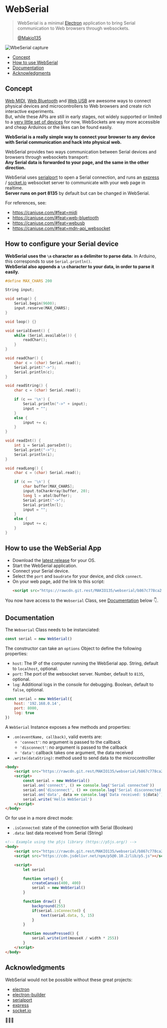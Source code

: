 # WebSerial

> WebSerial is a minimal [Electron](https://electronjs.org/) application to bring Serial communication to Web browsers through websockets.  
> 
> [@Makio135](https://twitter.com/makio135)

![WbeSerial capture](https://i.imgur.com/WqXCIWo.png)

- [Concept](#concept)
- [How to use WebSerial](#how-to-use-webserial)
- [Documentation](#documentation)
- [Acknowledgments](#acknowledgments)


## Concept
[Web MIDI](https://webaudio.github.io/web-midi-api/), [Web Bluetooth](https://webbluetoothcg.github.io/web-bluetooth/) and [Web USB](https://wicg.github.io/webusb/) are awesome ways to connect physical devices and microcontrollers to Web browsers and create rich interactive experiments.  
But, while these APIs are still in early stages, not widely supported or limited to a [very little set of devices](https://github.com/webusb/arduino#compatible-hardware) for now, WebSockets are way more accessible and cheap Arduinos or the likes can be found easily.  

**WebSerial is a really simple way to connect your browser to any device with Serial communication and hack into physical web.**

WebSerial provides two ways communication between Serial devices and browsers through websockets transport:  
**Any Serial data is forwarded to your page, and the same in the other direction.**

WebSerial uses [serialport](https://serialport.io/) to open a Serial connection, and runs an [express](https://expressjs.com/) / [socket.io](https://socket.io/) websocket server to communicate with your web page in realtime.  
**Server runs on port 8135** by default but can be changed in WebSerial.

For references, see:
- https://caniuse.com/#feat=midi
- https://caniuse.com/#feat=web-bluetooth
- https://caniuse.com/#feat=webusb
- https://caniuse.com/#feat=mdn-api_websocket


## How to configure your Serial device
**WebSerial uses the `\n` character as a delimiter to parse data.** In Arduino, this corresponds to use `Serial.println()`.  
**WebSerial also appends a `\n` character to your data, in order to parse it easily.**

```cpp
#define MAX_CHARS 200

String input;

void setup() {
    Serial.begin(9600);
    input.reserve(MAX_CHARS);
}

void loop() {}

void serialEvent() {
    while (Serial.available()) {
        readChar();
    }
}

void readChar() {
    char c = (char) Serial.read();
    Serial.print("->");
    Serial.println(c);
}

void readString() {
    char c = (char) Serial.read();

    if (c == '\n') {
        Serial.println("->" + input);
        input = "";
    }
    else {
        input += c;
    }
}

void readInt() {
    int i = Serial.parseInt();
    Serial.print("->");
    Serial.println(i);
}

void readLong() {
    char c = (char) Serial.read();

    if (c == '\n') {
        char buffer[MAX_CHARS];
        input.toCharArray(buffer, 20);
        long l = atol(buffer);
        Serial.print("->");
        Serial.println(l);
        input = "";
    }
    else {
        input += c;
    }
}
```


## How to use the WebSerial App
- Download the [latest release](https://github.com/makio135/webserial/releases) for your OS.  
- Start the WebSerial application.  
- Connect your Serial device.  
- Select the `port` and `baudrate` for your device, and click `connect`.  
- On your web page, add the link to this script:
    ```html
    <script src="https://rawcdn.git.rest/MAKIO135/webserial/b867c778ca221cad56d726e62bdf0c4de8f27b74/client/webserial.js"></script>
    ```
You now have access to the `Webserial` Class, see [Documentation](#documentation) below 👇.


## Documentation
The `Webserial` Class needs to be instanciated:
```javascript
const serial = new WebSerial()
```
The constructor can take an `options` Object to define the following properties:
- `host`: The IP of the computer running the WebSerial app. String, default to `localhost`, optional.
- `port`: The port of the websocket server. Number, default to `8135`, optional.
- `log`: Additional logs in the console for debugging. Boolean, default to `false`, optional.

```javascript
const serial = new WebSerial({
    host: '192.168.0.14',
    port: 8000,
    log: true
})
```

A `WebSerial` Instance exposes a few methods and properties:
- `.on(eventName, callback)`, valid events are:
    - `'connect'`: no argument is passed to the callback
    - `'disconnect'`: no argument is passed to the callback
    - `'data'`: callback takes one argument, the data received
- `.write(dataString)`: method used to send data to the microcontrolller

```html
<body>
    <script src="https://rawcdn.git.rest/MAKIO135/webserial/b867c778ca221cad56d726e62bdf0c4de8f27b74/client/webserial.js"></script>
    <script>
        const serial = new WebSerial()
        serial.on('connect', () => console.log('Serial connected'))
        serial.on('disconnect', () => console.log('Serial disconnected'))
        serial.on('data', data => console.log(`Data received: ${data}`))
        serial.write('Hello WebSerial')
    </script>
</body>
```

Or for use in a more direct mode:
- `.isConnected`: state of the connection with Serial (Boolean)
- `.data`: last data received from Serial (String)

```html
<!-- Example using the p5js library (https://p5js.org/) -->
<body>
    <script src="https://rawcdn.git.rest/MAKIO135/webserial/b867c778ca221cad56d726e62bdf0c4de8f27b74/client/webserial.js"></script>
    <script src="https://cdn.jsdelivr.net/npm/p5@0.10.2/lib/p5.js"></script>

    <script>
        let serial

        function setup() {
            createCanvas(400, 400)
            serial = new WebSerial()
        }

        function draw() {
            background(255)
            if(serial.isConnected) {
                text(serial.data, 5, 15)
            }
        }

        function mousePressed() {
            serial.write(int(mouseX / width * 255))
        }
    </script>
</body>
```


## Acknowledgments
WebSerial would not be possible without these great projects: 
- [electron](https://electronjs.org/)
- [electron-builder](https://www.electron.build/)
- [serialport](https://serialport.io/)
- [express](https://expressjs.com/)
- [socket.io](https://socket.io/)  

🙏🙏🙏
